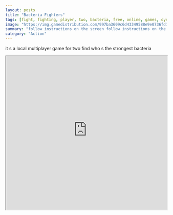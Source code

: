 ```yaml
---
layout: posts
title: "Bacteria Fighters"
tags: [fight, fighting, player, two, bacteria, free, online, games, oyna, game, free, games, play, play, games]
image: "https://img.gamedistribution.com/997ba3609c6d43349588e9e0736fd1c5.jpg"
summary: "follow instructions on the screen follow instructions on the screen  free online games oyna game free games play play games"
category: "Action"
---
```


it s a local multiplayer game for two find who s the strongest bacteria

<iframe width="100%" height="480px;" src="https://html5.gamedistribution.com/997ba3609c6d43349588e9e0736fd1c5/"></iframe>